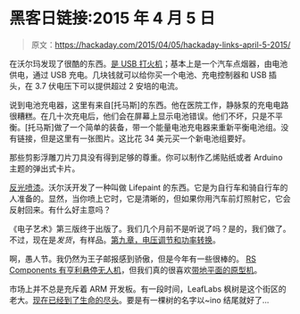 # 黑客日链接:2015 年 4 月 5 日

> 原文：<https://hackaday.com/2015/04/05/hackaday-links-april-5-2015/>

在沃尔玛发现了很酷的东西。[是 USB 打火机](https://www.youtube.com/watch?v=xTC0KBZp2-I&feature=youtu.be)；基本上是一个汽车点烟器，由电池供电，通过 USB 充电。几块钱就可以给你买一个电池、充电控制器和 USB 插头，在 3.7 伏电压下可以提供超过 2 安培的电流。

说到电池充电器，这里有来自[托马斯]的东西。他在医院工作，静脉泵的充电电路很糟糕。在几十次充电后，他们会在屏幕上显示电池错误。他们不坏，只是不平衡。[托马斯]做了一个简单的装备，带一个能量电池充电器来重新平衡电池组。没有链接，但是这里有一张图片。这比花 34 美元买一个新电池组要好。

那些剪影浮雕刀片刀具没有得到足够的尊重。你可以制作乙烯贴纸或者 Arduino 主题的弹出式卡片。

[反光喷漆](http://bike-paint.dailymegabyte.com/they-spray-bikes-special-paint-gets-dark-into-this/)。沃尔沃开发了一种叫做 Lifepaint 的东西。它是为自行车和骑自行车的人准备的。显然，当你喷上它时，它是清晰的，但如果你用汽车前灯照射它，它会反射回来。有什么好主意吗？

《电子艺术》第三版终于出版了。我们几个月前不是听说了吗？是的，我们做了。不过，现在是*发货*，有样品。[第九章，电压调节和功率转换](https://groups.google.com/forum/#!searchin/sci.electronics.design/Art$20of$20Electronics$2C$203rd$20edition$2C$20free$20109-page$20chapter/sci.electronics.design/PSTqKWlJ_TM/N1NaFGaZCCgJ)。

啊，愚人节。我仍然为王子邮报感到骄傲，但是今年有一些很棒的。 [RS Components 有亨利悬停无人机](https://www.youtube.com/watch?v=gthmOxMT3Zo)，但我们真的很喜欢[带地平面的原型机](https://oshpark.com/shared_projects/kzAk3Wfp)。

市场上并不总是充斥着 ARM 开发板。有一段时间，LeafLabs 枫树是这个街区的老大。[现在已经到了生命的尽头](http://www.leaflabs.com/news/2015/3/27/maple-end-of-life-notice)。要是有一棵树的名字以~ino 结尾就好了…